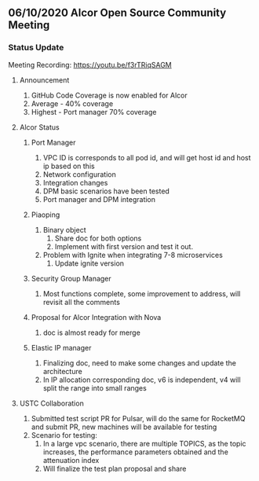 ## 06/10/2020 Alcor Open Source Community Meeting
 
### Status Update

Meeting Recording: https://youtu.be/f3rTRiqSAGM

1. Announcement

     1. GitHub Code Coverage is now enabled for Alcor
     1. Average - 40% coverage
     1. Highest - Port manager 70% coverage 

2. Alcor Status
     1. Port Manager
        1. VPC ID is corresponds to all pod id, and will get host id and host ip based on this
        1. Network configuration
        1. Integration changes
        1. DPM basic scenarios have been tested
        1. Port manager and DPM integration
    
     1. Piaoping
        1. Binary object
            1. Share doc for both options
            1. Implement with first version and test it out.
        1. Problem with Ignite when integrating 7-8 microservices
            1. Update ignite version

     1. Security Group Manager
        1. Most functions complete, some improvement to address, will revisit all the comments

     1. Proposal for Alcor Integration with Nova
        1. doc is almost ready for merge

     1. Elastic IP manager
        1. Finalizing doc, need to make some changes and update the architecture
        1. In IP allocation corresponding doc, v6 is independent, v4 will split the range into small ranges

3. USTC Collaboration
     1. Submitted test script PR for Pulsar, will do the same for RocketMQ and submit PR, new machines will be available for testing
     1. Scenario for testing:
         1. In a large vpc scenario, there are multiple TOPICS, as the topic increases, the performance parameters obtained and the attenuation index
         1. Will finalize the test plan proposal and share
 